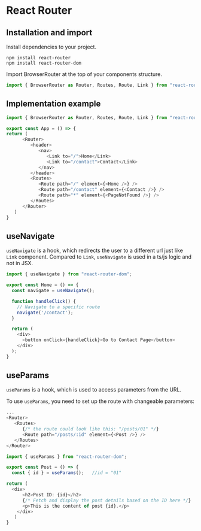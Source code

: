 # React Router

## Installation and import

Install dependencies to your project.
```
npm install react-router
npm install react-router-dom
```
Import BrowserRouter at the top of your components structure.
```ts
import { BrowserRouter as Router, Routes, Route, Link } from "react-router-dom";
```

## Implementation example

```ts
import { BrowserRouter as Router, Routes, Route, Link } from "react-router-dom";

export const App = () => {
return (
      <Router>
         <header>
            <nav>
               <Link to="/">Home</Link>
               <Link to="/contact">Contact</Link>
            </nav>
         </header>
         <Routes>
            <Route path="/" element={<Home />} />
            <Route path="/contact" element={<Contact />} />
            <Route path="*" element={<PageNotFound />} />
         </Routes>
      </Router>
   )
}
```

## useNavigate

`useNavigate` is a hook, which redirects the user to a different url just like `Link` component.
Compared to `Link`, `useNavigate` is used in a ts/js logic and not in JSX.

```ts
import { useNavigate } from "react-router-dom";

export const Home = () => {
  const navigate = useNavigate();

  function handleClick() {
    // Navigate to a specific route
    navigate('/contact');
  }

  return (
    <div>
      <button onClick={handleClick}>Go to Contact Page</button>
    </div>
  );
}
```

## useParams

`useParams` is a hook, which is used to access parameters from the URL.

To use `useParams`, you need to set up the route with changeable parameters:
```ts
...
<Router>
   <Routes>
      {/* the route could look like this: "/posts/01" */}
      <Route path="/posts/:id" element={<Post />} />
   </Routes>
</Router>
```

```ts
import { useParams } from "react-router-dom";

export const Post = () => {
  const { id } = useParams();   //id = "01"

return (
  <div>
      <h2>Post ID: {id}</h2>
      {/* Fetch and display the post details based on the ID here */}
      <p>This is the content of post {id}.</p>
    </div>
   )
}
```

